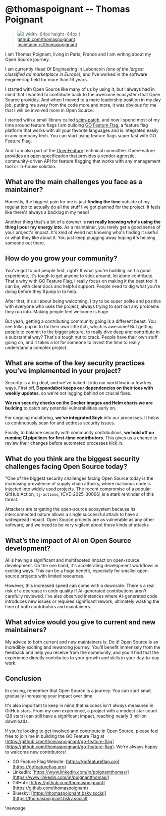 # @thomaspoignant -- Thomas Poignant

> ![](https://i0.wp.com/github.com/thomaspoignant.png?resize=200%2C200&ssl=1){ width=64px height=64px }  
> [github.com/thomaspoignant](https://github.com/thomaspoignant)  
> [maintaine.rs/thomaspoignant](https://maintaine.rs/thomaspoignant)

I am Thomas Poignant, living in Paris, France and I am writing about my Open Source journey.

I am currently Head Of Engineering in Leboncoin _(one of the largest classified ad marketplace in Europe),_ and I've worked in the software engineering field for more than 16 years.

I started with Open Source like many of us by using it, but I always had in mind that I wanted to contribute back to the awesome ecosystem that Open Source provides. And when I moved to a more leadership position in my day job, putting me away from the code more and more, it was obvious for me that I will be involved more in Open Source.

I started with a small library called [scim-patch](https://www.npmjs.com/package/scim-patch), and now I spend most of my time around feature flags I am building [GO Feature Flag](https://github.com/thomaspoignant/go-feature-flag), a feature flag platform that works with all your favorite languages and is integrated easily in any company tech. You can start using feature flags super fast with GO Feature Flag.

And I am also part of the [OpenFeature](https://openfeature.dev) technical committee. OpenFeature provides an open specification that provides a vendor-agnostic, community-driven API for feature flagging that works with any management tool or in-house solution.

## What are the main challenges you face as a maintainer?

Honestly, the biggest pain for me is just **finding the time** outside of my regular job to actually do all the stuff I've got planned for the project. It feels like there's always a backlog in my head!

Another thing that's a bit of a downer is **not really knowing who's using the thing I pour my energy into**. As a maintainer, you rarely get a good sense of your project's impact. It's kind of weird not knowing who's finding it useful or what they like about it. You just keep plugging away hoping it's helping someone out there.

## How do you grow your community?

You've got to put people first, right? If what you're building isn't a good experience, it's tough to get anyone to stick around, let alone contribute. That's why with GO Feature Flag, I really focus on making it the best tool it can be, with clear docs and helpful support. People need to dig what you're doing before they'll jump in to help.

After that, it's all about being welcoming. I try to be super polite and positive with everyone who uses the project, always trying to sort out any problems they run into. Making people feel welcome is huge.

But yeah, getting a _contributing_ community going is a different beast. You see folks pop in to fix their own little itch, which is awesome! But getting people to commit to the bigger picture, to really dive deep and contribute in a substantial way? That's a tough nut to crack. People have their own stuff going on, and it takes a lot for someone to invest the time to really understand a complex project.

## What are some of the key security practices you’ve implemented in your project?

Security is a big deal, and we've baked it into our workflow in a few key ways. First off, **Dependabot keeps our dependencies on their toes with weekly updates**, so we're not lagging behind on crucial fixes.

**We run security checks on the Docker images and Helm charts we are building** to catch any potential vulnerabilities early on.

For ongoing monitoring, **we've integrated Snyk** into our processes. It helps us continuously scan for and address security issues.

Finally, to balance security with community contributions, **we hold off on running CI pipelines for first-time contributors**. This gives us a chance to review their changes before automated processes kick in.

## What do you think are the biggest security challenges facing Open Source today?

"One of the biggest security challenges facing Open Source today is the increasing prevalence of supply chain attacks, where malicious code is injected into widely used projects. The recent compromise of a popular GitHub Action, `tj-actions`, (CVE-2025-30066) is a stark reminder of this threat.

Attackers are targeting the open-source ecosystem because its interconnected nature allows a single successful attack to have a widespread impact. Open Source projects are as vulnerable as any other software, and we need to be very vigilant about these kinds of attacks

## What’s the impact of AI on Open Source development?

AI is having a significant and multifaceted impact on open-source development. On the one hand, it's accelerating development workflows in exciting ways. This can be a huge benefit, especially for smaller open-source projects with limited resources.

However, this increased speed can come with a downside. There's a real risk of a decrease in code quality if AI-generated contributions aren't carefully reviewed. I've also observed instances where AI-generated code introduces new issues or requires significant rework, ultimately wasting the time of both contributors and maintainers.

## What advice would you give to current and new maintainers?

My advice to both current and new maintainers is: Do it! Open Source is an incredibly exciting and rewarding journey. You'll benefit immensely from the feedback and help you receive from the community, and you'll find that the experience directly contributes to your growth and skills in your day-to-day work.

## Conclusion

In closing, remember that Open Source is a journey. You can start small, gradually increasing your impact over time.

It's also important to keep in mind that success isn't always measured in GitHub stars. From my own experience, a project with a modest star count (28 stars) can still have a significant impact, reaching nearly 3 million downloads.

If you're looking to get involved and contribute in Open Source, please feel free to join me in building the GO Feature Flag at [https://github.com/thomaspoignant/go-feature-flag](https://github.com/thomaspoignant/go-feature-flag). We're always happy to welcome new contributors!

- GO Feature Flag Website: [https://gofeatureflag.org](https://gofeatureflag.org)
- LinkedIn: [https://www.linkedin.com/in/poignantthomas/](https://www.linkedin.com/in/poignantthomas/)
- GitHub: [https://github.com/thomaspoignant](https://github.com/thomaspoignant)
- Bluesky: [https://thomaspoignant.bsky.social](https://thomaspoignant.bsky.social)

\newpage
